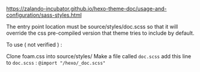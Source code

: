 https://zalando-incubator.github.io/hexo-theme-doc/usage-and-configuration/sass-styles.html

The entry point location must be source/styles/doc.scss so that it will override the css pre-compiled version that theme tries to include by default.

To use ( not verified ) :

Clone foam.css into source/styles/
Make a file called `doc.scss`
add this line to `doc.scss` : `@import "/hexo/_doc.scss"`
